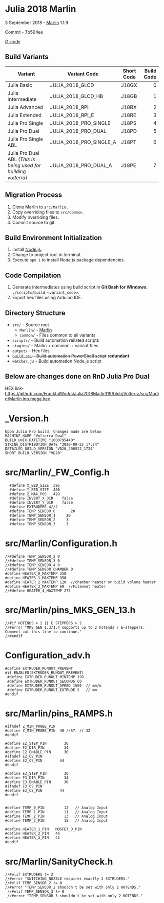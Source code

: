 # Julia 2018 Marlin

3 September 2018 - [Marlin](https://github.com/MarlinFirmware/Marlin/tree/7b594ee4a2feba8872d86efff16f414d93dc01c7) 1.1.9

Commit - 7b594ee

[G-code](http://marlinfw.org/meta/gcode/)



## Build Variants

| Variant                  | Variant Code               | Short Code | Build Code |
|--------------------------|----------------------------|------------|-----------:|
| Julia Basic              | JULIA_2018_GLCD            | J18GX      | 0          |
| Julia Intermediate       | JULIA_2018_GLCD_HB         | J18GB      | 1          |
| Julia Advanced           | JULIA_2018_RPI             | J18RX      | 2          |
| Julia Extended           | JULIA_2018_RPI_E           | J18RE      | 3          |
| Julia Pro Single         | JULIA_2018_PRO_SINGLE      | J18PS      | 4          |
| Julia Pro Dual           | JULIA_2018_PRO_DUAL        | J18PD      | 5          |
| Julia Pro Single ABL     | JULIA_2018_PRO_SINGLE_A    | J18PT      | 6          |
| Julia Pro Dual ABL (_This is being used for building volterra_)       | JULIA_2018_PRO_DUAL_A      | J18PE      | 7          | 

## Migration Process

1. Clone Marlin to `src/Marlin` .
2. Copy overriding files to `src/common`.
3. Modify overriding files.
4. Commit source to git.

## Build Environment Initialization

1. Install [Node.js](https://nodejs.org/en/download/).
2. Change to project root in terminal.
3. Execute `npm i` to install *Node.js* package dependencies.

## Code Compilation

1. Generate intermediates using build script in **Git Bash for Windows**.    
    `./scripts/build <variant_code>`.
1. Export hex files using Arduino IDE.


## Directory Structure

- `src/` - Source root
  - `Marlin/` - [Marlin](https://github.com/MarlinFirmware/Marlin)
  - `common/` - Files common to all variants
- `scripts/` - Build automation rellated scripts
- `staging/` - Marlin + common + variant files
- `output/` - Hex files
- ~~`build.ps1` - Build automation PowerShell script~~ **redundant**
- `watcher.js` - Build automation Node.js script

## Below are changes done on RnD Julia Pro Dual

HEX link- https://github.com/FracktalWorks/Julia2018Marlin119/blob/Volterra/src/Marlin/Marlin.ino.mega.hex

# _Version.h

    Upon Julia Pro build, Changes made are below
    MACHINE_NAME "Volterra Dual"
    BUILD_UNIX_DATETIME "1600795440"
    STRING_DISTRIBUTION_DATE "2020-09-22 17:24"
    DETAILED_BUILD_VERSION "VD20_200922_1724"
    SHORT_BUILD_VERSION "VD20"

# src/Marlin/_FW_Config.h

      #define X_BED_SIZE  395
      #define Y_BED_SIZE  400
      #define Z_MAX_POS   420
      #define INVERT_X_DIR    false
      #define INVERT_Y_DIR    false
      #define EXTRUDERS 4//2
      #define TEMP_SENSOR_0       20
      #define TEMP_SENSOR_1     20
      #define TEMP_SENSOR_2     3
      #define TEMP_SENSOR_3     3
      
 # src/Marlin/Configuration.h
    //#define TEMP_SENSOR_2 0
    //#define TEMP_SENSOR_3 0
    //#define TEMP_SENSOR_4 0
    //#define TEMP_SENSOR_CHAMBER 0
    #define HEATER_0_MAXTEMP 350
    #define HEATER_1_MAXTEMP 350
    #define HEATER_2_MAXTEMP 120  //chamber heater or build volume heater
    #define HEATER_3_MAXTEMP 60  //Filament heater
    //#define HEATER_4_MAXTEMP 275
  
# src/Marlin/pins_MKS_GEN_13.h
    //#if HOTENDS > 2 || E_STEPPERS > 2
    //#error "MKS GEN 1.3/1.4 supports up to 2 hotends / E-steppers. Comment out this line to continue."
    //#endif
# Configuration_adv.h  
    #define EXTRUDER_RUNOUT_PREVENT
    #if ENABLED(EXTRUDER_RUNOUT_PREVENT)
     #define EXTRUDER_RUNOUT_MINTEMP 190
     #define EXTRUDER_RUNOUT_SECONDS 60
     #define EXTRUDER_RUNOUT_SPEED 1500  // mm/m
     #define EXTRUDER_RUNOUT_EXTRUDE 5   // mm
    #endif
# src/Marlin/pins_RAMPS.h
    #ifndef Z_MIN_PROBE_PIN
    #define Z_MIN_PROBE_PIN  40 //57  // 32
    #endif
    
    #define E2_STEP_PIN        36
    #define E2_DIR_PIN         34
    #define E2_ENABLE_PIN      30
    #ifndef E2_CS_PIN
    #define E2_CS_PIN        44
    #endif

    #define E3_STEP_PIN        36
    #define E3_DIR_PIN         34
    #define E3_ENABLE_PIN      30
    #ifndef E3_CS_PIN
    #define E3_CS_PIN        44
    #endif
    
    
    #define TEMP_0_PIN         12   // Analog Input
    #define TEMP_1_PIN         11   // Analog Input
    #define TEMP_2_PIN         13   // Analog Input
    #define TEMP_3_PIN         15   // Analog Input
    
    #define HEATER_1_PIN   MOSFET_D_PIN
    #define HEATER_2_PIN   44
    #define HEATER_3_PIN   42
    #endif
    
# src/Marlin/SanityCheck.h
    //#elif EXTRUDERS != 2
    //#error "SWITCHING_NOZZLE requires exactly 2 EXTRUDERS."
    //#elif TEMP_SENSOR_2 != 0
    //#error "TEMP_SENSOR_2 shouldn't be set with only 2 HOTENDS."
     //#elif TEMP_SENSOR_3 != 0
     //#error "TEMP_SENSOR_3 shouldn't be set with only 2 HOTENDS."

